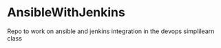 # AnsibleWithJenkins
Repo to work on ansible and jenkins integration in the devops simplilearn class
